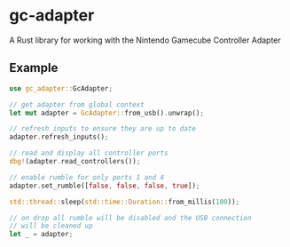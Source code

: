 # gc-adapter
A Rust library for working with the Nintendo Gamecube Controller Adapter

## Example

```rust
use gc_adapter::GcAdapter;

// get adapter from global context
let mut adapter = GcAdapter::from_usb().unwrap();

// refresh inputs to ensure they are up to date
adapter.refresh_inputs();

// read and display all controller ports
dbg!(adapter.read_controllers());

// enable rumble for only ports 1 and 4
adapter.set_rumble([false, false, false, true]);

std::thread::sleep(std::time::Duration::from_millis(100));

// on drop all rumble will be disabled and the USB connection
// will be cleaned up
let _ = adapter;
```
